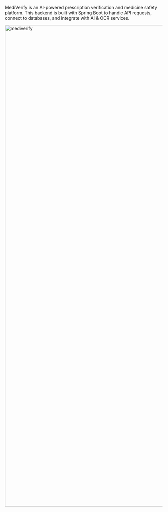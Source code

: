 MediVerify is an AI-powered prescription verification and medicine safety platform.
This backend is built with Spring Boot to handle API requests, connect to databases, and integrate with AI & OCR services.

<img width="1024" height="1536" alt="mediverify" src="https://github.com/user-attachments/assets/3e0ba8c1-7f6e-4c65-a13b-39c66777e8a5" />

